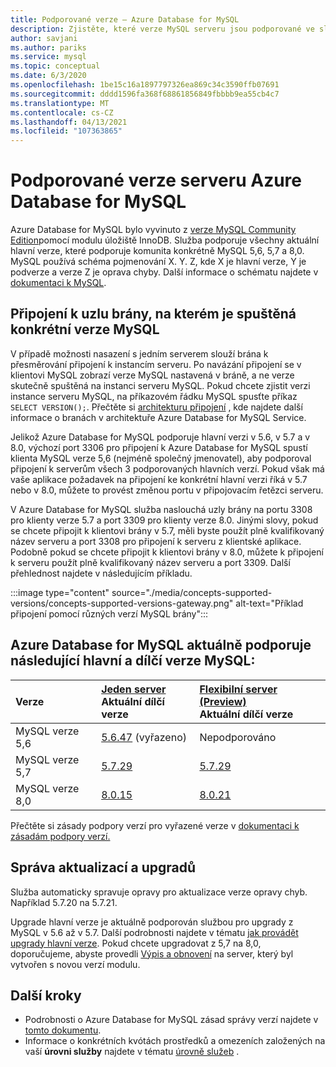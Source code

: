 ```yaml
---
title: Podporované verze – Azure Database for MySQL
description: Zjistěte, které verze MySQL serveru jsou podporované ve službě Azure Database for MySQL.
author: savjani
ms.author: pariks
ms.service: mysql
ms.topic: conceptual
ms.date: 6/3/2020
ms.openlocfilehash: 1be15c16a1897797326ea869c34c3590ffb07691
ms.sourcegitcommit: dddd1596fa368f68861856849fbbbb9ea55cb4c7
ms.translationtype: MT
ms.contentlocale: cs-CZ
ms.lasthandoff: 04/13/2021
ms.locfileid: "107363865"
---
```

# <a name="supported-azure-database-for-mysql-server-versions"></a>Podporované verze serveru Azure Database for MySQL

Azure Database for MySQL bylo vyvinuto z [verze MySQL Community Edition](https://www.mysql.com/products/community/)pomocí modulu úložiště InnoDB. Služba podporuje všechny aktuální hlavní verze, které podporuje komunita konkrétně MySQL 5,6, 5,7 a 8,0. MySQL používá schéma pojmenování X. Y. Z, kde X je hlavní verze, Y je podverze a verze Z je oprava chyby. Další informace o schématu najdete v [dokumentaci k MySQL](https://dev.mysql.com/doc/refman/5.7/en/which-version.html).



## <a name="connect-to-a-gateway-node-that-is-running-a-specific-mysql-version"></a>Připojení k uzlu brány, na kterém je spuštěná konkrétní verze MySQL

V případě možnosti nasazení s jedním serverem slouží brána k přesměrování připojení k instancím serveru. Po navázání připojení se v klientovi MySQL zobrazí verze MySQL nastavená v bráně, a ne verze skutečně spuštěná na instanci serveru MySQL. Pokud chcete zjistit verzi instance serveru MySQL, na příkazovém řádku MySQL spusťte příkaz `SELECT VERSION();`. Přečtěte si [architekturu připojení](https://docs.microsoft.com/azure/mysql/concepts-connectivity-architecture#connectivity-architecture) , kde najdete další informace o branách v architektuře Azure Database for MySQL Service.

Jelikož Azure Database for MySQL podporuje hlavní verzi v 5.6, v 5.7 a v 8.0, výchozí port 3306 pro připojení k Azure Database for MySQL spustí klienta MySQL verze 5,6 (nejméně společný jmenovatel), aby podporoval připojení k serverům všech 3 podporovaných hlavních verzí. Pokud však má vaše aplikace požadavek na připojení ke konkrétní hlavní verzi říká v 5.7 nebo v 8.0, můžete to provést změnou portu v připojovacím řetězci serveru.

V Azure Database for MySQL služba naslouchá uzly brány na portu 3308 pro klienty verze 5.7 a port 3309 pro klienty verze 8.0. Jinými slovy, pokud se chcete připojit k klientovi brány v 5.7, měli byste použít plně kvalifikovaný název serveru a port 3308 pro připojení k serveru z klientské aplikace. Podobně pokud se chcete připojit k klientovi brány v 8.0, můžete k připojení k serveru použít plně kvalifikovaný název serveru a port 3309. Další přehlednost najdete v následujícím příkladu.

:::image type="content" source="./media/concepts-supported-versions/concepts-supported-versions-gateway.png" alt-text="Příklad připojení pomocí různých verzí MySQL brány":::


## <a name="azure-database-for-mysql-currently-supports-the-following-major-and-minor-versions-of-mysql"></a>Azure Database for MySQL aktuálně podporuje následující hlavní a dílčí verze MySQL:


| Verze | [Jeden server](overview.md) <br/> Aktuální dílčí verze |[Flexibilní server (Preview)](/azure/mysql/flexible-server/overview) <br/> Aktuální dílčí verze  |
|:-------------------|:-------------------------------------------|:---------------------------------------------|
|MySQL verze 5,6 |  [5.6.47](https://dev.mysql.com/doc/relnotes/mysql/5.6/en/news-5-6-47.html) (vyřazeno) | Nepodporováno|
|MySQL verze 5,7 | [5.7.29](https://dev.mysql.com/doc/relnotes/mysql/5.7/en/news-5-7-29.html) | [5.7.29](https://dev.mysql.com/doc/relnotes/mysql/5.7/en/news-5-7-29.html)|
|MySQL verze 8,0 | [8.0.15](https://dev.mysql.com/doc/relnotes/mysql/8.0/en/news-8-0-15.html) | [8.0.21](https://dev.mysql.com/doc/relnotes/mysql/8.0/en/news-8-0-21.html)|

Přečtěte si zásady podpory verzí pro vyřazené verze v [dokumentaci k zásadám podpory verzí.](concepts-version-policy.md#retired-mysql-engine-versions-not-supported-in-azure-database-for-mysql)

## <a name="managing-updates-and-upgrades"></a>Správa aktualizací a upgradů
Služba automaticky spravuje opravy pro aktualizace verze opravy chyb. Například 5.7.20 na 5.7.21.  

Upgrade hlavní verze je aktuálně podporován službou pro upgrady z MySQL v 5.6 až v 5.7. Další podrobnosti najdete v tématu [jak provádět upgrady hlavní verze](how-to-major-version-upgrade.md). Pokud chcete upgradovat z 5,7 na 8,0, doporučujeme, abyste provedli [Výpis a obnovení](./concepts-migrate-dump-restore.md) na server, který byl vytvořen s novou verzí modulu.

## <a name="next-steps"></a>Další kroky

- Podrobnosti o Azure Database for MySQL zásad správy verzí najdete v [tomto dokumentu](concepts-version-policy.md).
- Informace o konkrétních kvótách prostředků a omezeních založených na vaší **úrovni služby** najdete v tématu [úrovně služeb](./concepts-pricing-tiers.md) .
